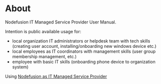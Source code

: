 # About

Nodefusion IT Managed Service Provider User Manual.

Intention is public available usage for:

* local organization IT administrators or helpdesk team with tech skills (creating user account, installing/onboarding new windows device etc.)
* local employees as IT coordinators with management skills (user group membership management, etc.)
* employee with basic IT skills (onboarding phone device to organization system)

Using [Nodefusion as IT Managed Service Provider](https://www.nodefusion.com/en-us/solutions/managed-service-provider/)